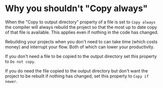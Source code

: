 # Why you shouldn't "Copy always"

When the "Copy to output directory" property of a file is set to `Copy always` the compiler will always rebuild the project so that the most up to date copy of that file is available.
This applies even if nothing in the code has changed.

Rebuilding your projects when you don't need to can take time (which costs money) and interrupt your flow. Both of which can lower your productivity.

If you don't need a file to be copied to the output directory set this property to `Do not copy`.

If you do need the file copied to the output directory but don't want the project to be rebuilt if nothing has changed, set this property to `Copy if newer`.

